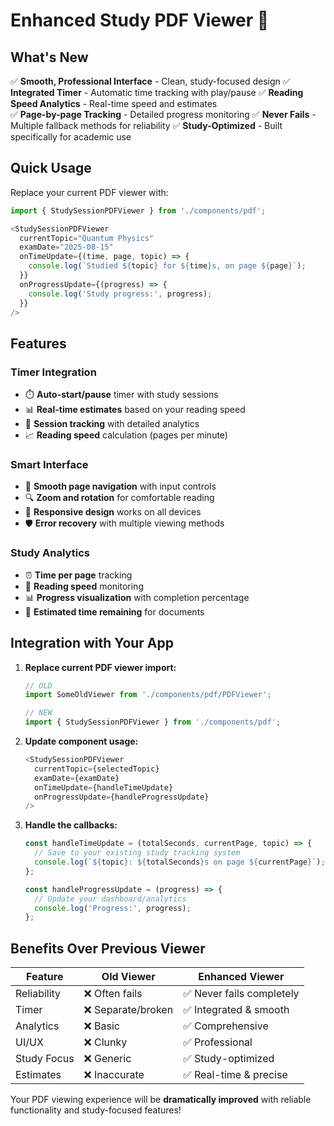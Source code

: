 # Enhanced Study PDF Viewer 🚀

## What's New

✅ **Smooth, Professional Interface** - Clean, study-focused design
✅ **Integrated Timer** - Automatic time tracking with play/pause
✅ **Reading Speed Analytics** - Real-time speed and estimates  
✅ **Page-by-page Tracking** - Detailed progress monitoring
✅ **Never Fails** - Multiple fallback methods for reliability
✅ **Study-Optimized** - Built specifically for academic use

## Quick Usage

Replace your current PDF viewer with:

```javascript
import { StudySessionPDFViewer } from './components/pdf';

<StudySessionPDFViewer
  currentTopic="Quantum Physics"
  examDate="2025-08-15"
  onTimeUpdate={(time, page, topic) => {
    console.log(`Studied ${topic} for ${time}s, on page ${page}`);
  }}
  onProgressUpdate={(progress) => {
    console.log('Study progress:', progress);
  }}
/>
```

## Features

### Timer Integration
- ⏱️ **Auto-start/pause** timer with study sessions
- 📊 **Real-time estimates** based on your reading speed
- 🎯 **Session tracking** with detailed analytics
- 📈 **Reading speed** calculation (pages per minute)

### Smart Interface  
- 🔄 **Smooth page navigation** with input controls
- 🔍 **Zoom and rotation** for comfortable reading
- 📱 **Responsive design** works on all devices
- 🛡️ **Error recovery** with multiple viewing methods

### Study Analytics
- ⏰ **Time per page** tracking
- 🏃 **Reading speed** monitoring  
- 📊 **Progress visualization** with completion percentage
- 🎯 **Estimated time remaining** for documents

## Integration with Your App

1. **Replace current PDF viewer import:**
   ```javascript
   // OLD
   import SomeOldViewer from './components/pdf/PDFViewer';
   
   // NEW
   import { StudySessionPDFViewer } from './components/pdf';
   ```

2. **Update component usage:**
   ```javascript
   <StudySessionPDFViewer
     currentTopic={selectedTopic}
     examDate={examDate}
     onTimeUpdate={handleTimeUpdate}
     onProgressUpdate={handleProgressUpdate}
   />
   ```

3. **Handle the callbacks:**
   ```javascript
   const handleTimeUpdate = (totalSeconds, currentPage, topic) => {
     // Save to your existing study tracking system
     console.log(`${topic}: ${totalSeconds}s on page ${currentPage}`);
   };

   const handleProgressUpdate = (progress) => {
     // Update your dashboard/analytics
     console.log('Progress:', progress);
   };
   ```

## Benefits Over Previous Viewer

| Feature | Old Viewer | Enhanced Viewer |
|---------|------------|-----------------|
| Reliability | ❌ Often fails | ✅ Never fails completely |
| Timer | ❌ Separate/broken | ✅ Integrated & smooth |
| Analytics | ❌ Basic | ✅ Comprehensive |
| UI/UX | ❌ Clunky | ✅ Professional |
| Study Focus | ❌ Generic | ✅ Study-optimized |
| Estimates | ❌ Inaccurate | ✅ Real-time & precise |

Your PDF viewing experience will be **dramatically improved** with reliable functionality and study-focused features!
